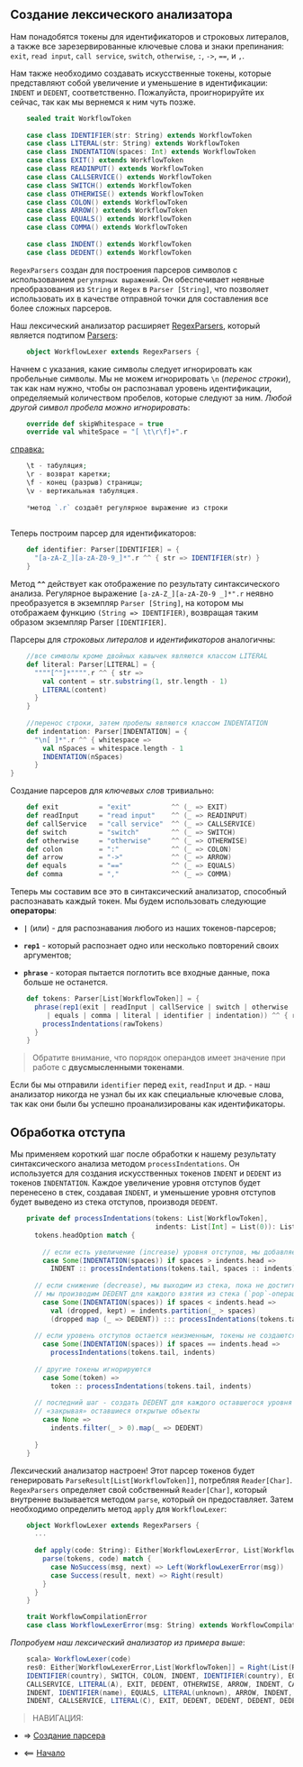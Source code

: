 ## Создание лексического анализатора

Нам понадобятся токены для идентификаторов и строковых литералов, а также все зарезервированные ключевые 
слова и знаки препинания: 
`exit`, `read input`, `call service`, `switch`, `otherwise`, `:`, `->`, `==`, и `,`.

Нам также необходимо создавать искусственные токены, которые представляют собой увеличение и уменьшение 
в идентификации: 
`INDENT` и `DEDENT`, соответственно. 
Пожалуйста, проигнорируйте их сейчас, так как мы вернемся к ним чуть позже.

<!-- code -->
```scala
    sealed trait WorkflowToken
    
    case class IDENTIFIER(str: String) extends WorkflowToken
    case class LITERAL(str: String) extends WorkflowToken
    case class INDENTATION(spaces: Int) extends WorkflowToken
    case class EXIT() extends WorkflowToken
    case class READINPUT() extends WorkflowToken
    case class CALLSERVICE() extends WorkflowToken
    case class SWITCH() extends WorkflowToken
    case class OTHERWISE() extends WorkflowToken
    case class COLON() extends WorkflowToken
    case class ARROW() extends WorkflowToken
    case class EQUALS() extends WorkflowToken
    case class COMMA() extends WorkflowToken
    
    case class INDENT() extends WorkflowToken
    case class DEDENT() extends WorkflowToken
```

`RegexParsers` создан для построения парсеров символов с использованием `регулярных выражений`. 
Он обеспечивает неявные преобразования из `String` и `Regex` в `Parser [String]`, 
что позволяет использовать их в качестве отправной точки для составления все более сложных парсеров.

Наш лексический анализатор расширяет [RegexParsers](https://github.com/scala/scala-parser-combinators/blob/1.1.x/docs/Getting_Started.md), который является подтипом [Parsers](https://github.com/scala/scala-parser-combinators/blob/1.1.x/docs/Getting_Started.md): 

<!-- code -->
```scala
    object WorkflowLexer extends RegexParsers {
```

Начнем с указания, какие символы следует игнорировать как пробельные символы. 
Мы не можем игнорировать `\n` (_перенос строки_), так как нам нужно, чтобы он распознавал уровень 
идентификации, определяемый количеством пробелов, которые следуют за ним. 
_Любой другой символ пробела можно игнорировать_:

<!-- code -->
```scala
    override def skipWhitespace = true
    override val whiteSpace = "[ \t\r\f]+".r
```

[справка:](https://ru.wikibooks.org/wiki/Регулярные_выражения)
<!-- code -->
```php
    \t - табуляция;
    \r - возврат каретки;
    \f - конец (разрыв) страницы;
    \v - вертикальная табуляция.
    
    *метод `.r` создаёт регулярное выражение из строки
    
```

Теперь построим парсер для идентификаторов:

<!-- code -->
```scala
    def identifier: Parser[IDENTIFIER] = {
      "[a-zA-Z_][a-zA-Z0-9_]*".r ^^ { str => IDENTIFIER(str) }
    }
```

Метод **`^^`** действует как отображение по результату синтаксического анализа. 
Регулярное выражение `[a-zA-Z_][a-zA-Z0-9 _]*".r` неявно преобразуется в экземпляр `Parser [String]`, 
на котором мы отображаем функцию `(String => IDENTIFIER)`, возвращая таким образом экземпляр Parser `[IDENTIFIER]`.

Парсеры для _строковых литералов_ и _идентификаторов_ аналогичны:

<!-- code -->
```scala
    //все символы кроме двойных кавычек являются классом LITERAL
    def literal: Parser[LITERAL] = {
      """"[^"]*"""".r ^^ { str =>
        val content = str.substring(1, str.length - 1)
        LITERAL(content)
      }
    }
    
    //перенос строки, затем пробелы являются классом INDENTATION
    def indentation: Parser[INDENTATION] = {
      "\n[ ]*".r ^^ { whitespace =>
        val nSpaces = whitespace.length - 1
        INDENTATION(nSpaces)
      }
}
```

Создание парсеров для _ключевых слов_ тривиально:

<!-- code -->
```scala
    def exit          = "exit"          ^^ (_ => EXIT)
    def readInput     = "read input"    ^^ (_ => READINPUT)
    def callService   = "call service"  ^^ (_ => CALLSERVICE)
    def switch        = "switch"        ^^ (_ => SWITCH)
    def otherwise     = "otherwise"     ^^ (_ => OTHERWISE)
    def colon         = ":"             ^^ (_ => COLON)
    def arrow         = "->"            ^^ (_ => ARROW)
    def equals        = "=="            ^^ (_ => EQUALS)
    def comma         = ","             ^^ (_ => COMMA)
```

Теперь мы составим все это в синтаксический анализатор, способный распознавать каждый токен. 
Мы будем использовать следующие **операторы**:

* **`|`** (или) - для распознавания любого из наших токенов-парсеров;

* **`rep1`** - который распознает одно или несколько повторений своих аргументов;

* **`phrase`** - которая пытается поглотить все входные данные, пока больше не останется.

<!-- code -->
```scala
    def tokens: Parser[List[WorkflowToken]] = {
      phrase(rep1(exit | readInput | callService | switch | otherwise | colon | arrow
         | equals | comma | literal | identifier | indentation)) ^^ { rawTokens =>
        processIndentations(rawTokens)
      }
    }
```

>Обратите внимание, что порядок операндов имеет значение при работе с __двусмысленными токенами__. 

Если бы мы отправили `identifier` перед `exit`, `readInput` и др. - наш анализатор никогда не узнал бы их
 как специальные ключевые слова, так как они были бы успешно проанализированы как идентификаторы.

## Обработка отступа

Мы применяем короткий шаг после обработки к нашему результату синтаксического анализа методом `processIndentations`. 
Он используется для создания искусственных токенов `INDENT` и `DEDENT` из токенов `INDENTATION`. 
Каждое увеличение уровня отступов будет перенесено в стек, создавая `INDENT`, 
и уменьшение уровня отступов будет выведено из стека отступов, производя `DEDENT`.

<!-- code -->
```scala
    private def processIndentations(tokens: List[WorkflowToken],
                                    indents: List[Int] = List(0)): List[WorkflowToken] = {
      tokens.headOption match {
    
        // если есть увеличение (increase) уровня отступов, мы добавляем этот новый уровень в стек и создаем INDENT
        case Some(INDENTATION(spaces)) if spaces > indents.head =>
          INDENT :: processIndentations(tokens.tail, spaces :: indents)
    
      // если снижение (decrease), мы выходим из стека, пока не достигнем нового уровня и
      // мы производим DEDENT для каждого взятия из стека (`pop`-операции)
        case Some(INDENTATION(spaces)) if spaces < indents.head =>
          val (dropped, kept) = indents.partition(_ > spaces)
          (dropped map (_ => DEDENT)) ::: processIndentations(tokens.tail, kept)
    
      // если уровень отступов остается неизменным, токены не создаются
        case Some(INDENTATION(spaces)) if spaces == indents.head =>
          processIndentations(tokens.tail, indents)
    
      // другие токены игнорируются
        case Some(token) =>
          token :: processIndentations(tokens.tail, indents)
    
      // последний шаг - создать DEDENT для каждого оставшегося уровня отступов, таким образом
      // «закрывая» оставшиеся открытые объекты
        case None =>
          indents.filter(_ > 0).map(_ => DEDENT)
    
      }
    }
```


Лексический анализатор настроен! Этот парсер токенов будет генерировать `ParseResult[List[WorkflowToken]]`, потребляя `Reader[Char]`. 
`RegexParsers` определяет свой собственный `Reader[Char]`, который внутренне вызывается методом `parse`, который он предоставляет. 
Затем необходимо определить метод `apply` для `WorkflowLexer`:

<!-- code -->
```scala
    object WorkflowLexer extends RegexParsers {
      ...
    
      def apply(code: String): Either[WorkflowLexerError, List[WorkflowToken]] = {
        parse(tokens, code) match {
          case NoSuccess(msg, next) => Left(WorkflowLexerError(msg))
          case Success(result, next) => Right(result)
        }
      }
    }
```

<!-- code -->
```scala
    trait WorkflowCompilationError
    case class WorkflowLexerError(msg: String) extends WorkflowCompilationError
```

_Попробуем наш лексический анализатор из примера выше_:

<!-- code -->
```scala
    scala> WorkflowLexer(code)
    res0: Either[WorkflowLexerError,List[WorkflowToken]] = Right(List(READINPUT, IDENTIFIER(name), COMMA,
    IDENTIFIER(country), SWITCH, COLON, INDENT, IDENTIFIER(country), EQUALS, LITERAL(PT), ARROW, INDENT, 
    CALLSERVICE, LITERAL(A), EXIT, DEDENT, OTHERWISE, ARROW, INDENT, CALLSERVICE, LITERAL(B), SWITCH, COLON, 
    INDENT, IDENTIFIER(name), EQUALS, LITERAL(unknown), ARROW, INDENT, EXIT, DEDENT, OTHERWISE, ARROW, 
    INDENT, CALLSERVICE, LITERAL(C), EXIT, DEDENT, DEDENT, DEDENT, DEDENT))
```


>НАВИГАЦИЯ:

* => [Создание парсера](https://github.com/steklopod/LexerParser/blob/master/src/main/resources/docs/p02-Building_Parser.md)

* <== [Начало](https://github.com/steklopod/LexerParser/blob/master/README.md)
